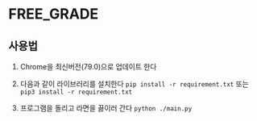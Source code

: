 FREE_GRADE
=====================

## 사용법
1. Chrome을 최신버전(79.0)으로 업데이트 한다

2. 다음과 같이 라이브러리를 설치한다
```pip install -r requirement.txt```
또는
```pip3 install -r requirement.txt```

3. 프로그램을 돌리고 라면을 끓이러 간다
```python ./main.py```